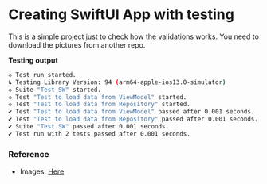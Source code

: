 # Creating SwiftUI App with testing

This is a simple project just to check how the validations works.
You need to download the pictures from another repo.


**Testing output**

```bash
◇ Test run started.
↳ Testing Library Version: 94 (arm64-apple-ios13.0-simulator)
◇ Suite "Test SW" started.
◇ Test "Test to load data from ViewModel" started.
◇ Test "Test to load data from Repository" started.
✔ Test "Test to load data from ViewModel" passed after 0.001 seconds.
✔ Test "Test to load data from Repository" passed after 0.001 seconds.
✔ Suite "Test SW" passed after 0.001 seconds.
✔ Test run with 2 tests passed after 0.001 seconds.

```

### Reference

- Images: [Here](https://github.com/applecodingacademy/StarWarsDemo-MoureDev-Masterclass/tree/main/StarWarsDemo/Assets.xcassets/images)
